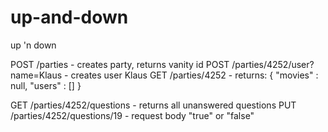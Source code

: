 up-and-down
===========

up 'n down

POST /parties - creates party, returns vanity id
POST /parties/4252/user?name=Klaus - creates user Klaus
GET /parties/4252 - returns:
{
  "movies" : null,
  "users" : []
}

GET /parties/4252/questions - returns all unanswered questions
PUT /parties/4252/questions/19 - request body "true" or "false"